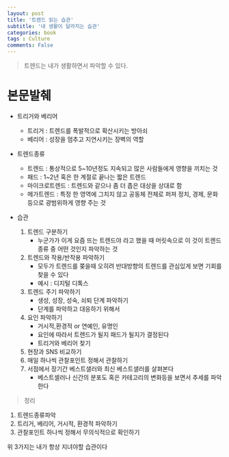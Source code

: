 ```yaml
---
layout: post
title: '트렌드 읽는 습관'
subtitle: '내 생활이 달라지는 습관'
categories: book
tags : Culture
comments: False
---
```


> 트렌드는 내가 생활하면서 파악할 수 있다.

# 본문발췌

 - 트리거와 베리어
	+ 트리거 : 트렌드를 폭발적으로 확산시키는 방아쇠
	+ 베리어 : 성장을 멈추고 지연시키는 장벽의 역할

 - 트렌드종류
	+ 트렌드 : 통상적으로 5~10년정도 지속되고 많은 사람들에게 영향을 끼치는 것
	+ 패드 : 1~2년 혹은 한 계절로 끝나는 짧은 트렌드
	+ 마이크로트렌드 : 트렌드와 같으나 좀 더 좁은 대상을 상대로 함
	+ 메가트렌드 : 특정 한 영역에 그치지 않고 공동체 전체로 퍼져 정치, 경제, 문화 등으로 광범위하게 영향 주는 것

 - 습관
	1. 트렌드 구분하기
		+ 누군가가 이게 요즘 뜨는 트렌드야 라고 했을 때 머릿속으로 이 것이 트렌드종류 중 어떤 것인지 파악하는 것
	2. 트렌드와 작용/반작용 파악하기
		+ 모두가 트렌드를 쫒을때 오히려 반대방향의 트렌드를 관심있게 보면 기회를 찾을 수 있다
		+ 예시 : 디지털 디톡스
	3. 트렌드 주기 파악하기
		+ 생성, 성장, 성숙, 쇠퇴 단계 파악하기
		+ 단계를 파악하고 대응하기 위해서
	4. 요인 파악하기
		+ 거시적,환경적 or 연예인, 유명인
		+ 요인에 따라서 트렌드가 될지 패드가 될지가 결정된다
		+ 트리거와 베리어 찾기
	5. 현장과 SNS 비교하기
	6. 매일 하나씩 관찰포인트 정해서 관찰하기
	7. 서점에서 장기간 베스트샐러와 최신 베스트샐러를 살펴본다
		+ 베스트셀러나 신간의 분포도 혹은 카테고리의 변화등을 보면서 추세를 파악한다


> 정리

1. 트렌드종류파악
2. 트리거, 베리어, 거시적, 환경적 파악하기
3. 관찰포인트 하나씩 정해서 무의식적으로 확인하기

위 3가지는 내가 항상 지녀야할 습관이다
